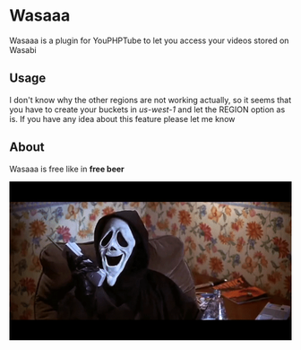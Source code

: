 # Wasaaa

Wasaaa is a plugin for YouPHPTube to let you access your videos stored on Wasabi

## Usage

I don't know why the other regions are not working actually, so it seems that you have to create your buckets in *us-west-1* and let the REGION option as is. If you have any idea about this feature please let me know

## About

Wasaaa is free like in **free beer**

![Wasaaa](Wasaaa.gif)
